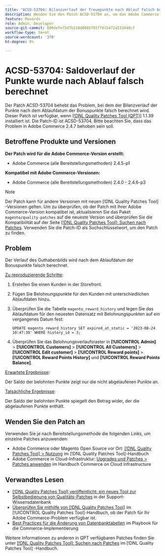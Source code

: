 ```yaml
---
title: "ACSD-53704: Bilanzverlauf der Treuepunkte nach Ablauf falsch berechnet"
description: Wenden Sie den Patch ACSD-53704 an, um das Adobe Commerce-Problem zu beheben, bei dem der Bilanzverlauf der Punkte nach dem Ablaufdatum der Bonuspunkte falsch berechnet wird.
feature: Rewards
role: Admin, Developer
source-git-commit: 809defe75d7b218d8085f85ff815472a531040cf
workflow-type: tm+mt
source-wordcount: '370'
ht-degree: 0%

---
```


# ACSD-53704: Saldoverlauf der Punkte wurde nach Ablauf falsch berechnet

Der Patch ACSD-53704 behebt das Problem, bei dem der Bilanzverlauf der Punkte nach dem Ablaufdatum der Bonuspunkte falsch berechnet wird. Dieser Patch ist verfügbar, wenn [[!DNL Quality Patches Tool (QPT)]](https://experienceleague.adobe.com/en/docs/commerce-knowledge-base/kb/announcements/commerce-announcements/magento-quality-patches-released-new-tool-to-self-serve-quality-patches) 1.1.39 installiert ist. Die Patch-ID ist ACSD-53704. Bitte beachten Sie, dass das Problem in Adobe Commerce 2.4.7 behoben sein soll.

## Betroffene Produkte und Versionen

**Der Patch wird für die Adobe Commerce-Version erstellt:**

* Adobe Commerce (alle Bereitstellungsmethoden) 2.4.5-p1

**Kompatibel mit Adobe Commerce-Versionen:**

* Adobe Commerce (alle Bereitstellungsmethoden) 2.4.0 - 2.4.6-p3

>[!NOTE]
>
>Der Patch kann für andere Versionen mit neuen [!DNL Quality Patches Tool] -Versionen gelten. Um zu überprüfen, ob der Patch mit Ihrer Adobe Commerce-Version kompatibel ist, aktualisieren Sie das Paket `magento/quality-patches` auf die neueste Version und überprüfen Sie die Kompatibilität auf der Seite [[!DNL Quality Patches Tool]: Suchen nach Patches](https://experienceleague.adobe.com/tools/commerce-quality-patches/index.html). Verwenden Sie die Patch-ID als Suchschlüsselwort, um den Patch zu finden.

## Problem

Der Verlauf des Guthabenbilds wird nach dem Ablaufdatum der Bonuspunkte falsch berechnet.

<u>Zu reproduzierende Schritte</u>:

1. Erstellen Sie einen Kunden in der Storefront.
1. Fügen Sie Belohnungspunkte für den Kunden mit unterschiedlichen Ablaufdaten hinzu.
1. Überprüfen Sie die Tabelle `magento_reward_history` und legen Sie das Ablaufdatum für den neuesten Datensatz mit Belohnungspunkten auf ein vergangenes Datum fest:

   ```
   UPDATE magento_reward_history SET expired_at_static = '2023-08-24 10:47:38' WHERE history_id = 3;
   ```

1. Überprüfen Sie das Belohnungsverlaufsraster in **[!UICONTROL Admin]** > **[!UICONTROL Customers]** > **[!UICONTROL All Customers]** > **[!UICONTROL Edit customer]** > **[!UICONTROL Reward points]** > **[!UICONTROL Reward Points History]** und **[!UICONTROL Reward Points Balance]**.

<u>Erwartete Ergebnisse</u>:

Der Saldo der belohnten Punkte zeigt nur die nicht abgelaufenen Punkte an.

<u>Tatsächliche Ergebnisse</u>:

Der Saldo der belohnten Punkte spiegelt den Betrag wider, der die abgelaufenen Punkte enthält.

## Wenden Sie den Patch an

Verwenden Sie je nach Bereitstellungsmethode die folgenden Links, um einzelne Patches anzuwenden:

* Adobe Commerce oder Magento Open Source vor Ort: [[!DNL Quality Patches Tool] > Nutzung](/help/tools/quality-patches-tool/usage.md) im [!DNL Quality Patches Tool]-Handbuch
* Adobe Commerce in Cloud-Infrastruktur: [Upgrades und Patches > Patches anwenden](https://experienceleague.adobe.com/docs/commerce-cloud-service/user-guide/develop/upgrade/apply-patches.html) im Handbuch Commerce on Cloud Infrastructure

## Verwandtes Lesen

* [[!DNL Quality Patches Tool] veröffentlicht: ein neues Tool zur Selbstbedienung von Qualitäts-Patches](https://experienceleague.adobe.com/en/docs/commerce-knowledge-base/kb/announcements/commerce-announcements/magento-quality-patches-released-new-tool-to-self-serve-quality-patches) in der Support-Wissensdatenbank
* [Überprüfen Sie mithilfe von  [!DNL Quality Patches Tool]](/help/tools/quality-patches-tool/patches-available-in-qpt/check-patch-for-magento-issue-with-magento-quality-patches.md) im [!UICONTROL Quality Patches Tool]-Handbuch, ob der Patch für Ihr Adobe Commerce-Problem verfügbar ist.
* [Best Practices für die Änderung von Datenbanktabellen](https://experienceleague.adobe.com/en/docs/commerce-operations/implementation-playbook/best-practices/development/modifying-core-and-third-party-tables#why-adobe-recommends-avoiding-modifications) im Playbook für die Commerce-Implementierung

Weitere Informationen zu anderen in QPT verfügbaren Patches finden Sie unter [[!DNL Quality Patches Tool]: Suchen nach Patches](https://experienceleague.adobe.com/tools/commerce-quality-patches/index.html) im [!DNL Quality Patches Tool] -Handbuch.
